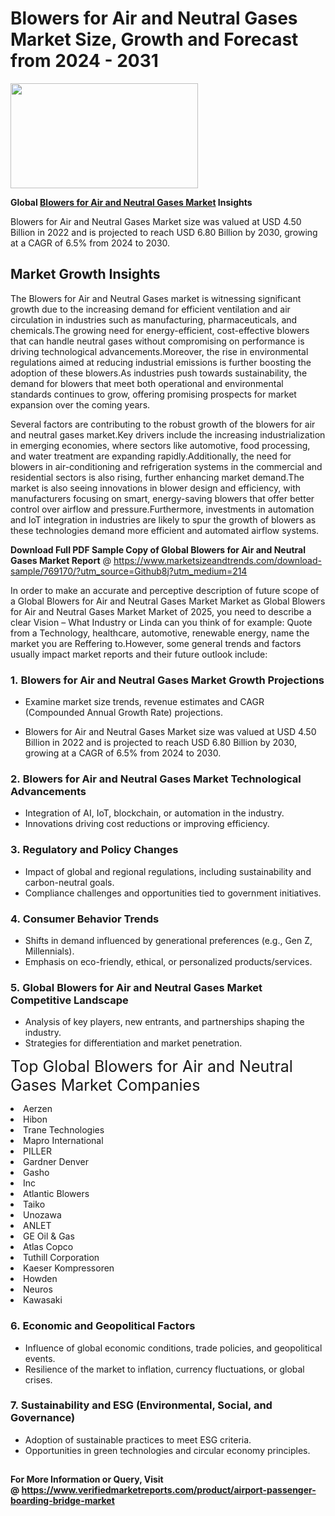 <H1>Blowers for Air and Neutral Gases Market Size, Growth and Forecast from 2024 - 2031</H1><img class="aligncenter size-medium wp-image-584254" src="https://thirdeyenews.in/wp-content/uploads/2024/09/Global-Market-Research-300x168.jpeg" alt="" width="300" height="168" /><p><strong>Global&nbsp;<a href="https://www.marketsizeandtrends.com/download-sample/769170/?utm_source=Github8j?utm_medium=214">Blowers for Air and Neutral Gases Market</a> Insights</strong></p><p>Blowers for Air and Neutral Gases Market size was valued at USD 4.50 Billion in 2022 and is projected to reach USD 6.80 Billion by 2030, growing at a CAGR of 6.5% from 2024 to 2030.</p><p><h2>Market Growth Insights</h2> <p>The Blowers for Air and Neutral Gases market is witnessing significant growth due to the increasing demand for efficient ventilation and air circulation in industries such as manufacturing, pharmaceuticals, and chemicals.The growing need for energy-efficient, cost-effective blowers that can handle neutral gases without compromising on performance is driving technological advancements.Moreover, the rise in environmental regulations aimed at reducing industrial emissions is further boosting the adoption of these blowers.As industries push towards sustainability, the demand for blowers that meet both operational and environmental standards continues to grow, offering promising prospects for market expansion over the coming years.</p> <p>Several factors are contributing to the robust growth of the blowers for air and neutral gases market.Key drivers include the increasing industrialization in emerging economies, where sectors like automotive, food processing, and water treatment are expanding rapidly.Additionally, the need for blowers in air-conditioning and refrigeration systems in the commercial and residential sectors is also rising, further enhancing market demand.The market is also seeing innovations in blower design and efficiency, with manufacturers focusing on smart, energy-saving blowers that offer better control over airflow and pressure.Furthermore, investments in automation and IoT integration in industries are likely to spur the growth of blowers as these technologies demand more efficient and automated airflow systems.<p><span class=""><strong>Download Full PDF Sample Copy of Global Blowers for Air and Neutral Gases Market Report</strong> @ <a href="https://www.marketsizeandtrends.com/download-sample/769170/?utm_source=Github8j?utm_medium=214" target="_blank">https://www.marketsizeandtrends.com/download-sample/769170/?utm_source=Github8j?utm_medium=214</a></span></p><p>In order to make an accurate and perceptive description of future scope of a Global&nbsp;Blowers for Air and Neutral Gases Market Market as Global&nbsp;Blowers for Air and Neutral Gases Market Market of 2025, you need to describe a clear Vision &ndash; What Industry or Linda can you think of for example: Quote from a Technology, healthcare, automotive, renewable energy, name the market you are Reffering to.However, some general trends and factors usually impact market reports and their future outlook include:</p><h3>1.&nbsp;<strong>Blowers for Air and Neutral Gases Market Growth Projections</strong></h3><ul><li>Examine market size trends, revenue estimates and CAGR (Compounded Annual Growth Rate) projections.</li><li><p>Blowers for Air and Neutral Gases Market size was valued at USD 4.50 Billion in 2022 and is projected to reach USD 6.80 Billion by 2030, growing at a CAGR of 6.5% from 2024 to 2030.</p></li></ul><h3>2.&nbsp;<strong>Blowers for Air and Neutral Gases Market Technological Advancements</strong></h3><ul><li>Integration of AI, IoT, blockchain, or automation in the industry.</li><li>Innovations driving cost reductions or improving efficiency.</li></ul><h3>3.&nbsp;<strong>Regulatory and Policy Changes</strong></h3><ul><li>Impact of global and regional regulations, including sustainability and carbon-neutral goals.</li><li>Compliance challenges and opportunities tied to government initiatives.</li></ul><h3>4.&nbsp;<strong>Consumer Behavior Trends</strong></h3><ul><li>Shifts in demand influenced by generational preferences (e.g., Gen Z, Millennials).</li><li>Emphasis on eco-friendly, ethical, or personalized products/services.</li></ul><h3>5.&nbsp;<strong>Global Blowers for Air and Neutral Gases Market Competitive Landscape</strong></h3><ul><li>Analysis of key players, new entrants, and partnerships shaping the industry.</li><li>Strategies for differentiation and market penetration.</li></ul><p data-pm-slice="1 1 []"><span style="color: inherit; font-family: inherit; font-size: 25px;">Top Global Blowers for Air and Neutral Gases Market Companies</span></p><div class="" data-test-id=""><p><li>Aerzen</li><li> Hibon</li><li> Trane Technologies</li><li> Mapro International</li><li> PILLER</li><li> Gardner Denver</li><li> Gasho</li><li> Inc</li><li> Atlantic Blowers</li><li> Taiko</li><li> Unozawa</li><li> ANLET</li><li> GE Oil & Gas</li><li> Atlas Copco</li><li> Tuthill Corporation</li><li> Kaeser Kompressoren</li><li> Howden</li><li> Neuros</li><li> Kawasaki</li></p></div><h3>6.&nbsp;<strong>Economic and Geopolitical Factors</strong></h3><ul><li>Influence of global economic conditions, trade policies, and geopolitical events.</li><li>Resilience of the market to inflation, currency fluctuations, or global crises.</li></ul><h3>7.&nbsp;<strong>Sustainability and ESG (Environmental, Social, and Governance)</strong></h3><ul><li>Adoption of sustainable practices to meet ESG criteria.</li><li>Opportunities in green technologies and circular economy principles.</li></ul><h2><strong style="font-size: 14px;">For More Information or Query, Visit @&nbsp;</strong><a style="background-color: #ffffff; font-size: 14px;" href="https://www.marketsizeandtrends.com/report/blowers-for-air-and-neutral-gases-market/" target="_blank">https://www.verifiedmarketreports.com/product/airport-passenger-boarding-bridge-market</a></h2>